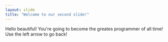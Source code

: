 ```yaml
---
layout: slide
title: "Welcome to our second slide!"
---
```

Hello beautiful! You're going to become the greates programmer of all time!
Use the left arrow to go back!
